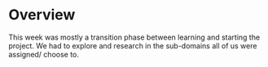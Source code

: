 # Overview
This week was mostly a transition phase between learning and starting the project. We had to explore and research in the sub-domains all of us were assigned/ choose to.
